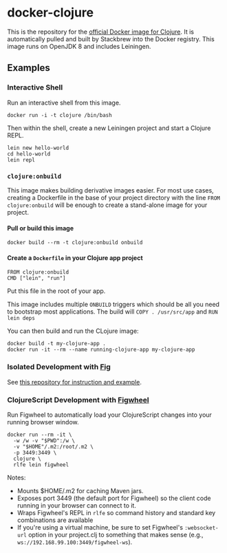 # docker-clojure

This is the repository for the [official Docker image for Clojure](https://registry.hub.docker.com/_/clojure/).
It is automatically pulled and built by Stackbrew into the Docker registry.
This image runs on OpenJDK 8 and includes Leiningen.

## Examples

### Interactive Shell

Run an interactive shell from this image.

```
docker run -i -t clojure /bin/bash
```

Then within the shell, create a new Leiningen project and start a Clojure REPL.

```
lein new hello-world
cd hello-world
lein repl
```

### `clojure:onbuild`

This image makes building derivative images easier. For most use cases, creating a Dockerfile in the base of your project directory with the line `FROM clojure:onbuild` will be enough to create a stand-alone image for your project.

#### Pull or build this image

```
docker build --rm -t clojure:onbuild onbuild
```

#### Create a `Dockerfile` in your Clojure app project

```
FROM clojure:onbuild
CMD ["lein", "run"]
```

Put this file in the root of your app.

This image includes multiple `ONBUILD` triggers which should be all you need to bootstrap most applications. The build will `COPY . /usr/src/app` and `RUN lein deps`

You can then build and run the CLojure image:

```
docker build -t my-clojure-app .
docker run -it --rm --name running-clojure-app my-clojure-app
```

### Isolated Development with [Fig](http://www.fig.sh/)

See [this repository for instruction and example](https://github.com/Quantisan/clojure-getting-started).

### ClojureScript Development with [Figwheel](https://github.com/bhauman/lein-figwheel) ###

Run Figwheel to automatically load your ClojureScript changes into your running browser window.

```
docker run --rm -it \
  -w /w -v "$PWD":/w \
  -v "$HOME"/.m2:/root/.m2 \
  -p 3449:3449 \
  clojure \
  rlfe lein figwheel
```

Notes:
- Mounts $HOME/.m2 for caching Maven jars.
- Exposes port 3449 (the default port for Figwheel) so the client code running in your browser can connect to it.
- Wraps Figwheel's REPL in `rlfe` so command history and standard key combinations are available
- If you're using a virtual machine, be sure to set Figwheel's `:websocket-url` option in your project.clj to something that makes sense (e.g., `ws://192.168.99.100:3449/figwheel-ws`).

